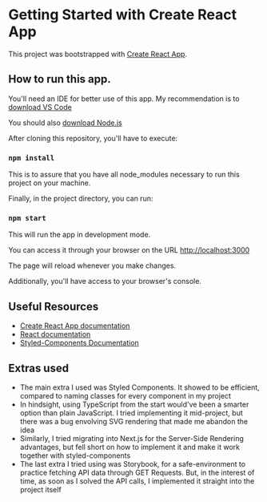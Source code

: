 # Getting Started with Create React App

This project was bootstrapped with [Create React App](https://github.com/facebook/create-react-app).

## How to run this app.

You'll need an IDE for better use of this app. My recommendation is to [download VS Code](https://code.visualstudio.com/download)

You should also [download Node.js](https://nodejs.org/en/download/)

After cloning this repository, you'll have to execute:

### `npm install`

This is to assure that you have all node_modules necessary to run this project on your machine.

Finally, in the project directory, you can run:

### `npm start`

This will run the app in development mode.

You can access it through your browser on the URL [http://localhost:3000](http://localhost:3000)

The page will reload whenever you make changes.

Additionally, you'll have access to your browser's console.

## Useful Resources

- [Create React App documentation](https://facebook.github.io/create-react-app/docs/getting-started)
- [React documentation](https://reactjs.org/)
- [Styled-Components Documentation](https://styled-components.com/docs)

## Extras used

- The main extra I used was Styled Components. It showed to be efficient, compared to naming classes for every component in my project
- In hindsight, using TypeScript from the start would've been a smarter option than plain JavaScript. I tried implementing it mid-project, but there was a bug envolving SVG rendering that made me abandon the idea
- Similarly, I tried migrating into Next.js for the Server-Side Rendering advantages, but fell short on how to implement it and make it work together with styled-components
- The last extra I tried using was Storybook, for a safe-environment to practice fetching API data through GET Requests. But, in the interest of time, as soon as I solved the API calls, I implemented it straight into the project itself

